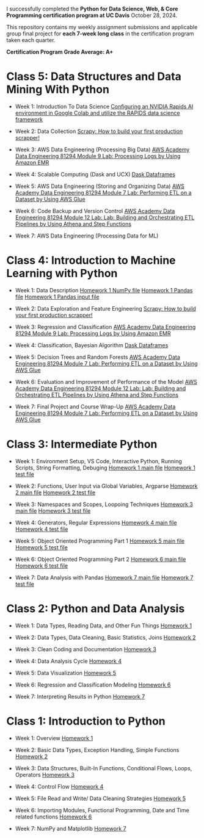 I successfully completed the **Python for Data Science, Web, & Core Programming certification program at UC Davis** October 28, 2024.

This repository contains my weekly assignment submissions and applicable group final project for **each 7-week long class** in the certification program taken each quarter.

**Certification Program Grade Average: A+**

# Class 5: Data Structures and Data Mining With Python 

- Week 1: Introduction To Data Science [Configuring an NVIDIA Rapids AI environment in Google Colab and utilize the RAPIDS data science framework](Assignments/05-Data-Mining/Module_1_Assignment.ipynb "Week 1 Notebook file")

- Week 2: Data Collection [Scrapy: How to build your first production scrapper!](Assignments/05-Data-Mining/chocolatespider.py "Week 2 spider.py file")

- Week 3: AWS Data Engineering (Processing Big Data) [AWS Academy Data Engineering 81294 Module 9 Lab: Processing Logs by Using Amazon EMR](Assignments/05-Data-Mining/Module_3_Assignment.jpg "Week 3 Lab Grade screenshot")

- Week 4: Scalable Computing (Dask and UCX) [Dask Dataframes](Assignments/05-Data-Mining/Module_4_Assignment.ipynb "Week 4 Notebook file")

- Week 5: AWS Data Engineering (Storing and Organizing Data) [AWS Academy Data Engineering 81294 Module 7 Lab: Performing ETL on a Dataset by Using AWS Glue](Assignments/05-Data-Mining/Module_5_Assignment.jpg "Week 5 Lab Grade screenshot")

- Week 6: Code Backup and Version Control [AWS Academy Data Engineering 81294 Module 12 Lab: Lab: Building and Orchestrating ETL Pipelines by Using Athena and Step Functions](Assignments/05-Data-Mining/Module_6_Assignment.jpg "Week 6 Lab Grade screenshot")

- Week 7: AWS Data Engineering (Processing Data for ML)


# Class 4: Introduction to Machine Learning with Python

- Week 1: Data Description [Homework 1 NumPy file](Assignments/04-Intro-ML/Week1/02_numpy_final.ipynb "Week 1 NumPy Notebook file") [Homework 1 Pandas file](Assignments/04-Intro-ML/Week1/Pandas_final_Questions-1-1.ipynb "Week 1 Pandas Notebook file") [Homework 1 Pandas input file](Assignments/04-Intro-ML/Week1/alcohol_data.csv "Week 1 Input file") 

- Week 2: Data Exploration and Feature Engineering [Scrapy: How to build your first production scrapper!](Assignments/05-Data-Mining/chocolatespider.py "Week 2 spider.py file")

- Week 3: Regression and Classification [AWS Academy Data Engineering 81294 Module 9 Lab: Processing Logs by Using Amazon EMR](Assignments/05-Data-Mining/Module_3_Assignment.jpg "Week 3 Lab Grade screenshot")

- Week 4: Classification, Bayesian Algorithm [Dask Dataframes](Assignments/05-Data-Mining/Module_4_Assignment.ipynb "Week 4 Notebook file")

- Week 5: Decision Trees and Random Forests [AWS Academy Data Engineering 81294 Module 7 Lab: Performing ETL on a Dataset by Using AWS Glue](Assignments/05-Data-Mining/Module_5_Assignment.jpg "Week 5 Lab Grade screenshot")

- Week 6: Evaluation and Improvement of Performance of the Model [AWS Academy Data Engineering 81294 Module 12 Lab: Lab: Building and Orchestrating ETL Pipelines by Using Athena and Step Functions](Assignments/05-Data-Mining/Module_6_Assignment.jpg "Week 6 Lab Grade screenshot")

- Week 7: Final Project and Course Wrap-Up [AWS Academy Data Engineering 81294 Module 7 Lab: Performing ETL on a Dataset by Using AWS Glue](Assignments/05-Data-Mining/Module_5_Assignment.jpg "Week 5 Lab Grade screenshot")


# Class 3: Intermediate Python 

- Week 1: Environment Setup, VS Code, Interactive Python, Running Scripts, String Formatting, Debuging [Homework 1 main file](Assignments/03-Intermediate-Python/week_1_assignment.py "Week 1 Python file") [Homework 1 test file](Assignments/03-Intermediate-Python/week_1_assignment_test.py "Week 1 Python test file")

- Week 2: Functions, User Input via Global Variables, Argparse [Homework 2 main file](Assignments/03-Intermediate-Python/week_2_assignment.py "Week 2 Python file") [Homework 2 test file](Assignments/03-Intermediate-Python/week_2_assignment_test.py "Week 2 Python test file")

- Week 3: Namespaces and Scopes, Loopoing Techniques [Homework 3 main file](Assignments/03-Intermediate-Python/week_3_assignment.py "Week 3 Python file") [Homework 3 test file](Assignments/03-Intermediate-Python/week_3_assignment_test.py "Week 3 Python test file")
  
- Week 4: Generators, Regular Expressions [Homework 4 main file](Assignments/03-Intermediate-Python/week_4_assignment.py "Week 4 Python file") [Homework 4 test file](Assignments/03-Intermediate-Python/week_4_assignment_test.py "Week 4 Python test file")

- Week 5: Object Oriented Programming Part 1 [Homework 5 main file](Assignments/03-Intermediate-Python/week_5_assignment.py "Week 5 Python file") [Homework 5 test file](Assignments/03-Intermediate-Python/week_5_assignment_test.py "Week 5 Python test file")

- Week 6: Object Oriented Programming Part 2 [Homework 6 main file](Assignments/03-Intermediate-Python/week_6_assignment.py "Week 6 Python file") [Homework 6 test file](Assignments/03-Intermediate-Python/week_6_assignment_test.py "Week 6 Python test file")

- Week 7: Data Analysis with Pandas [Homework 7 main file](Assignments/03-Intermediate-Python/week_7_assignment.py "Week 7 Python file") [Homework 7 test file](Assignments/03-Intermediate-Python/week_7_assignment_test.py "Week 7 Python test file")


# Class 2: Python and Data Analysis 

- Week 1: Data Types, Reading Data, and Other Fun Things [Homework 1](Assignments/02-Python-Data-Analytics/Week1_ProblemSet.ipynb "Week 1 Notebook file")

- Week 2: Data Types, Data Cleaning, Basic Statistics, Joins [Homework 2](Assignments/02-Python-Data-Analytics/Week2_ProblemSet.ipynb "Week 2 Notebook file")

- Week 3: Clean Coding and Documentation [Homework 3](Assignments/02-Python-Data-Analytics/Week3_ProblemSet.ipynb "Week 3 Notebook file")

- Week 4: Data Analysis Cycle [Homework 4](Assignments/02-Python-Data-Analytics/Week4_ProblemSet.ipynb "Week 4 Notebook file")

- Week 5: Data Visualization [Homework 5](Assignments/02-Python-Data-Analytics/Week5_ProblemSet.ipynb "Week 5 Notebook file")

- Week 6: Regression and Classification Modeling [Homework 6](Assignments/02-Python-Data-Analytics/Week6_ProblemSet.ipynb "Week 6 Notebook file")

- Week 7: Interpreting Results in Python [Homework 7](https://github.com/bluealday/Loan-Defaults-Intro-to-Data-Analysis-Group-Project "Final Group Project")


# Class 1: Introduction to Python 

- Week 1: Overview [Homework 1](Assignments/01-Intro-To-Python/Week-1-Homework.py "Week 1 Python file")

- Week 2: Basic Data Types, Exception Handling, Simple Functions [Homework 2](Assignments/01-Intro-To-Python/Week-2-Homework.ipynb "Week 2 Notebook file")

- Week 3: Data Structures, Built-In Functions, Conditional Flows, Loops, Operators [Homework 3](Assignments/01-Intro-To-Python/Week-3-Homework.ipynb "Week 3 Notebook file")

- Week 4: Control Flow [Homework 4](Assignments/01-Intro-To-Python/Week-4-Homework.ipynb "Week 4 Notebook file")

- Week 5: File Read and Write/ Data Cleaning Strategies [Homework 5](Assignments/01-Intro-To-Python/Week-5-Homework.ipynb "Week 5 Notebook file")

- Week 6: Importing Modules, Functional Programming, Date and Time related functions [Homework 6](Assignments/01-Intro-To-Python/Week-6-Homework.ipynb "Week 6 Notebook file")

- Week 7: NumPy and Matplotlib [Homework 7](Assignments/01-Intro-To-Python/Week-7-Homework.ipynb "Week 7 Notebook file")
